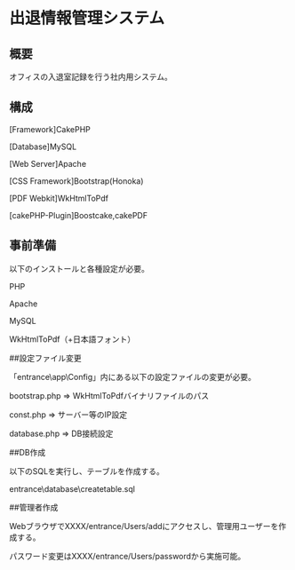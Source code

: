 # 出退情報管理システム

## 概要
オフィスの入退室記録を行う社内用システム。


## 構成

[Framework]CakePHP

[Database]MySQL

[Web Server]Apache

[CSS Framework]Bootstrap(Honoka)

[PDF Webkit]WkHtmlToPdf

[cakePHP-Plugin]Boostcake,cakePDF


## 事前準備

以下のインストールと各種設定が必要。

PHP

Apache

MySQL

WkHtmlToPdf（+日本語フォント）


##設定ファイル変更

「entrance\app\Config」内にある以下の設定ファイルの変更が必要。

bootstrap.php ⇒ WkHtmlToPdfバイナリファイルのパス

const.php ⇒ サーバー等のIP設定

database.php ⇒ DB接続設定


##DB作成

以下のSQLを実行し、テーブルを作成する。

entrance\database\createtable.sql


##管理者作成

WebブラウザでXXXX/entrance/Users/addにアクセスし、管理用ユーザーを作成する。

パスワード変更はXXXX/entrance/Users/passwordから実施可能。

